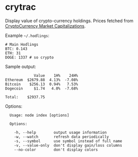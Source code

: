# crytrac
Display value of crypto-currency holdings. Prices fetched from [CryptoCurrency Market Capitalizations](https://api.coinmarketcap.com/v1/ticker/).

Example `~/.hodlings`:
```
# Main Hodlings
BTC: 0.143
ETH: 31
DOGE: 1337 # so crypto
```

Sample output:
```
             Value    1H%    24H%
Ethereum  $2679.88  4.13%  -7.08%
Bitcoin    $256.13  0.94%   7.53%
Dogecoin     $1.74   4.0%  -7.68%

Total:    $2937.75
```

Options:
```
  Usage: node index [options]

  Options:

    -h, --help        output usage information
    -w, --watch       refresh data periodically
    -s, --symbol      use symbol instead of full name
    -v, --value-only  don't display gain/loss columns
    --no-color        don't display colors
```
